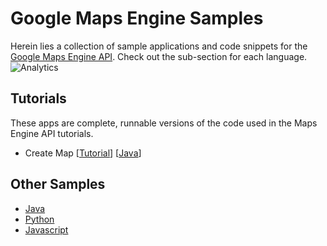 Google Maps Engine Samples
==========================

Herein lies a collection of sample applications and code snippets for the [Google Maps Engine API](https://developers.google.com/maps-engine/).
Check out the sub-section for each language.
![Analytics](https://ga-beacon.appspot.com/UA-12846745-20/mapsengine-samples/readme?pixel)

Tutorials
---------

These apps are complete, runnable versions of the code used in the Maps Engine API tutorials.

* Create Map [[Tutorial](https://developers.google.com/maps-engine/documentation/tutorial-create-map)] [[Java](java/src/main/java/com/google/mapsengine/tutorials/CsvUpload.java)]


Other Samples
-------------

* [Java](java/)
* [Python](python/)
* [Javascript](javascript/)
